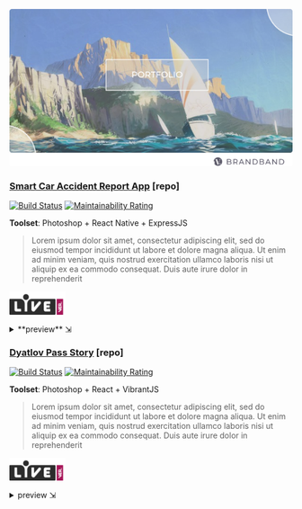 <p align="center">
  <img src="./assets/header.png" title="header">  
</p>

### [Smart Car Accident Report App](https://github.com/hadabr/smart-car-accident-report-app) [repo]
[![Build Status](https://travis-ci.com/MartinHeinz/go-project-blueprint.svg?branch=master)](https://travis-ci.com/MartinHeinz/go-project-blueprint)
[![Maintainability Rating](https://sonarcloud.io/api/project_badges/measure?project=MartinHeinz_go-project-blueprint&metric=sqale_rating)](https://sonarcloud.io/dashboard?id=MartinHeinz_go-project-blueprint)  
  
**Toolset**: Photoshop + React Native + ExpressJS   
> Lorem ipsum dolor sit amet, consectetur adipiscing elit, sed do eiusmod tempor incididunt ut labore et dolore magna aliqua. Ut enim ad minim veniam, quis nostrud exercitation ullamco laboris nisi ut aliquip ex ea commodo consequat. Duis aute irure dolor in reprehenderit  

[<img src="https://raw.githubusercontent.com/hadabr/navigation/master/assets/LIVE.png" width="100" />](https://github.com/hadabr/smart-car-accident-report-app/tree/master/preview)  
<details>
  <summary> **preview** ⇲</summary>
    <img src="https://raw.githubusercontent.com/hadabr/smart-car-accident-report-app/master/wireframe_motorai12.png" title="subheader">  
</details>  

### [Dyatlov Pass Story](https://github.com/hadabr/dyatlov-pass-tour) [repo] 
[![Build Status](https://travis-ci.com/MartinHeinz/go-project-blueprint.svg?branch=master)](https://travis-ci.com/MartinHeinz/go-project-blueprint)
[![Maintainability Rating](https://sonarcloud.io/api/project_badges/measure?project=MartinHeinz_go-project-blueprint&metric=sqale_rating)](https://sonarcloud.io/dashboard?id=MartinHeinz_go-project-blueprint)   
      
**Toolset**: Photoshop + React + VibrantJS  
> Lorem ipsum dolor sit amet, consectetur adipiscing elit, sed do eiusmod tempor incididunt ut labore et dolore magna aliqua. Ut enim ad minim veniam, quis nostrud exercitation ullamco laboris nisi ut aliquip ex ea commodo consequat. Duis aute irure dolor in reprehenderit  

[<img src="https://raw.githubusercontent.com/hadabr/navigation/master/assets/LIVE.png" width="100" />](https://github.com/hadabr/smart-car-accident-report-app/tree/master/preview)  
<details>
  <summary> preview ⇲</summary>
    <img src="https://raw.githubusercontent.com/hadabr/smart-car-accident-report-app/master/wireframe_motorai12.png" title="subheader">  
</details>  


